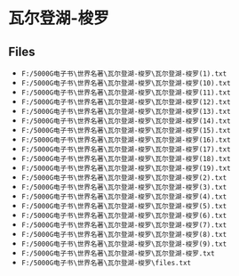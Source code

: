 # 瓦尔登湖-梭罗

## Files

- `F:/5000G电子书\世界名著\瓦尔登湖-梭罗\瓦尔登湖-梭罗(1).txt`
- `F:/5000G电子书\世界名著\瓦尔登湖-梭罗\瓦尔登湖-梭罗(10).txt`
- `F:/5000G电子书\世界名著\瓦尔登湖-梭罗\瓦尔登湖-梭罗(11).txt`
- `F:/5000G电子书\世界名著\瓦尔登湖-梭罗\瓦尔登湖-梭罗(12).txt`
- `F:/5000G电子书\世界名著\瓦尔登湖-梭罗\瓦尔登湖-梭罗(13).txt`
- `F:/5000G电子书\世界名著\瓦尔登湖-梭罗\瓦尔登湖-梭罗(14).txt`
- `F:/5000G电子书\世界名著\瓦尔登湖-梭罗\瓦尔登湖-梭罗(15).txt`
- `F:/5000G电子书\世界名著\瓦尔登湖-梭罗\瓦尔登湖-梭罗(16).txt`
- `F:/5000G电子书\世界名著\瓦尔登湖-梭罗\瓦尔登湖-梭罗(17).txt`
- `F:/5000G电子书\世界名著\瓦尔登湖-梭罗\瓦尔登湖-梭罗(18).txt`
- `F:/5000G电子书\世界名著\瓦尔登湖-梭罗\瓦尔登湖-梭罗(19).txt`
- `F:/5000G电子书\世界名著\瓦尔登湖-梭罗\瓦尔登湖-梭罗(2).txt`
- `F:/5000G电子书\世界名著\瓦尔登湖-梭罗\瓦尔登湖-梭罗(3).txt`
- `F:/5000G电子书\世界名著\瓦尔登湖-梭罗\瓦尔登湖-梭罗(4).txt`
- `F:/5000G电子书\世界名著\瓦尔登湖-梭罗\瓦尔登湖-梭罗(5).txt`
- `F:/5000G电子书\世界名著\瓦尔登湖-梭罗\瓦尔登湖-梭罗(6).txt`
- `F:/5000G电子书\世界名著\瓦尔登湖-梭罗\瓦尔登湖-梭罗(7).txt`
- `F:/5000G电子书\世界名著\瓦尔登湖-梭罗\瓦尔登湖-梭罗(8).txt`
- `F:/5000G电子书\世界名著\瓦尔登湖-梭罗\瓦尔登湖-梭罗(9).txt`
- `F:/5000G电子书\世界名著\瓦尔登湖-梭罗\瓦尔登湖-梭罗.txt`
- `F:/5000G电子书\世界名著\瓦尔登湖-梭罗\files.txt`
